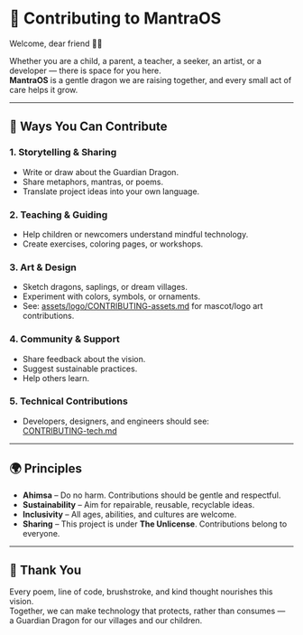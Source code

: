 # 🌱 Contributing to MantraOS

Welcome, dear friend 🐉✨

Whether you are a child, a parent, a teacher, a seeker, an artist, or a developer — there is space for you here.  
**MantraOS** is a gentle dragon we are raising together, and every small act of care helps it grow.

---

## 💖 Ways You Can Contribute

### 1. Storytelling & Sharing
- Write or draw about the Guardian Dragon.  
- Share metaphors, mantras, or poems.  
- Translate project ideas into your own language.

### 2. Teaching & Guiding
- Help children or newcomers understand mindful technology.  
- Create exercises, coloring pages, or workshops.

### 3. Art & Design
- Sketch dragons, saplings, or dream villages.  
- Experiment with colors, symbols, or ornaments.  
- See: [assets/logo/CONTRIBUTING-assets.md](assets/logo/CONTRIBUTING-assets.md) for mascot/logo art contributions.

### 4. Community & Support
- Share feedback about the vision.  
- Suggest sustainable practices.  
- Help others learn.

### 5. Technical Contributions
- Developers, designers, and engineers should see:  
  [CONTRIBUTING-tech.md](CONTRIBUTING-tech.md)

---

## 🌍 Principles

- **Ahimsa** – Do no harm. Contributions should be gentle and respectful.  
- **Sustainability** – Aim for repairable, reusable, recyclable ideas.  
- **Inclusivity** – All ages, abilities, and cultures are welcome.  
- **Sharing** – This project is under **The Unlicense**. Contributions belong to everyone.

---

## 🙏 Thank You

Every poem, line of code, brushstroke, and kind thought nourishes this vision.  
Together, we can make technology that protects, rather than consumes —  
a Guardian Dragon for our villages and our children.
